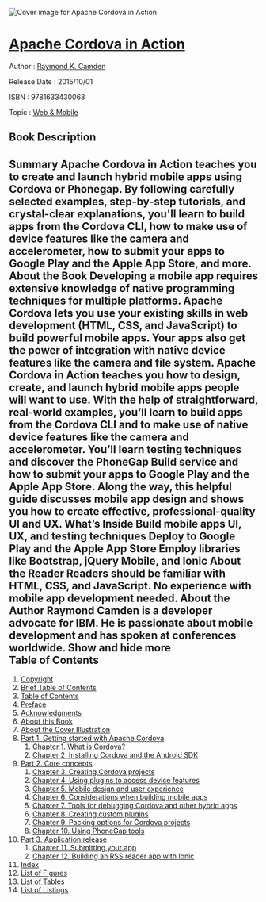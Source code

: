 ![Cover image for Apache Cordova in Action](https://imgdetail.ebookreading.net/cover/cover/web_mobile/EB9781633430068.jpg)

[Apache Cordova in Action](https://ebookreading.net/view/book/Apache+Cordova+in+Action-EB9781633430068_1.html "Apache Cordova in Action")
====================================================================================================================

Author : [Raymond K. Camden](https://ebookreading.net/search/author/Raymond+K.+Camden)

Release Date : 2015/10/01

ISBN : 9781633430068

Topic : [Web & Mobile](https://ebookreading.net/search/category/web-mobile)

Book Description
-----------------

 Summary
Apache Cordova in Action teaches you to create       and launch hybrid mobile apps using Cordova or Phonegap. By following       carefully selected examples, step-by-step tutorials, and crystal-clear       explanations, you'll learn to build apps from the Cordova CLI, how to make       use of device features like the camera and accelerometer, how to submit       your apps to Google Play and the Apple App Store, and more.
About the Book
Developing a mobile app requires extensive knowledge of native       programming techniques for multiple platforms. Apache Cordova lets you use       your existing skills in web development (HTML, CSS, and JavaScript) to       build powerful mobile apps. Your apps also get the power of integration       with native device features like the camera and file system.
Apache Cordova in Action teaches you how to       design, create, and launch hybrid mobile apps people will want to use.       With the help of straightforward, real-world examples, you’ll learn to       build apps from the Cordova CLI and to make use of native device features       like the camera and accelerometer. You’ll learn testing techniques and       discover the PhoneGap Build service and how to submit your apps to Google       Play and the Apple App Store. Along the way, this helpful guide discusses       mobile app design and shows you how to create effective,       professional-quality UI and UX.
What’s Inside
Build mobile apps
UI, UX, and testing techniques
Deploy to Google Play and the Apple App Store
Employ libraries like Bootstrap, jQuery Mobile, and Ionic
About the Reader
Readers should be familiar with HTML, CSS, and JavaScript. No       experience with mobile app development needed.
About the Author
Raymond Camden is a developer advocate for IBM. He is passionate about       mobile development and has spoken at conferences worldwide.
        Show and hide more                
Table of Contents
-----------------

1. [Copyright](https://ebookreading.net/view/book/Apache+Cordova+in+Action-EB9781633430068_3.html)
1. [Brief Table of Contents](https://ebookreading.net/view/book/Apache+Cordova+in+Action-EB9781633430068_4.html)
1. [Table of Contents](https://ebookreading.net/view/book/Apache+Cordova+in+Action-EB9781633430068_5.html)
1. [Preface](https://ebookreading.net/view/book/Apache+Cordova+in+Action-EB9781633430068_6.html)
1. [Acknowledgments](https://ebookreading.net/view/book/Apache+Cordova+in+Action-EB9781633430068_7.html)
1. [About this Book](https://ebookreading.net/view/book/Apache+Cordova+in+Action-EB9781633430068_8.html)
1. [About the Cover Illustration](https://ebookreading.net/view/book/Apache+Cordova+in+Action-EB9781633430068_9.html)
1. [Part 1. Getting started with Apache Cordova](https://ebookreading.net/view/book/Apache+Cordova+in+Action-EB9781633430068_10.html)
    1. [Chapter 1. What is Cordova?](https://ebookreading.net/view/book/Apache+Cordova+in+Action-EB9781633430068_11.html)
    1. [Chapter 2. Installing Cordova and the Android SDK](https://ebookreading.net/view/book/Apache+Cordova+in+Action-EB9781633430068_12.html)
1. [Part 2. Core concepts](https://ebookreading.net/view/book/Apache+Cordova+in+Action-EB9781633430068_13.html)
    1. [Chapter 3. Creating Cordova projects](https://ebookreading.net/view/book/Apache+Cordova+in+Action-EB9781633430068_14.html)
    1. [Chapter 4. Using plugins to access device features](https://ebookreading.net/view/book/Apache+Cordova+in+Action-EB9781633430068_15.html)
    1. [Chapter 5. Mobile design and user experience](https://ebookreading.net/view/book/Apache+Cordova+in+Action-EB9781633430068_16.html)
    1. [Chapter 6. Considerations when building mobile apps](https://ebookreading.net/view/book/Apache+Cordova+in+Action-EB9781633430068_17.html)
    1. [Chapter 7. Tools for debugging Cordova and other hybrid apps](https://ebookreading.net/view/book/Apache+Cordova+in+Action-EB9781633430068_18.html)
    1. [Chapter 8. Creating custom plugins](https://ebookreading.net/view/book/Apache+Cordova+in+Action-EB9781633430068_19.html)
    1. [Chapter 9. Packing options for Cordova projects](https://ebookreading.net/view/book/Apache+Cordova+in+Action-EB9781633430068_20.html)
    1. [Chapter 10. Using PhoneGap tools](https://ebookreading.net/view/book/Apache+Cordova+in+Action-EB9781633430068_21.html)
1. [Part 3. Application release](https://ebookreading.net/view/book/Apache+Cordova+in+Action-EB9781633430068_22.html)
    1. [Chapter 11. Submitting your app](https://ebookreading.net/view/book/Apache+Cordova+in+Action-EB9781633430068_23.html)
    1. [Chapter 12. Building an RSS reader app with Ionic](https://ebookreading.net/view/book/Apache+Cordova+in+Action-EB9781633430068_24.html)
1. [Index](https://ebookreading.net/view/book/Apache+Cordova+in+Action-EB9781633430068_25.html)
1. [List of Figures](https://ebookreading.net/view/book/Apache+Cordova+in+Action-EB9781633430068_26.html)
1. [List of Tables](https://ebookreading.net/view/book/Apache+Cordova+in+Action-EB9781633430068_27.html)
1. [List of Listings](https://ebookreading.net/view/book/Apache+Cordova+in+Action-EB9781633430068_28.html)

